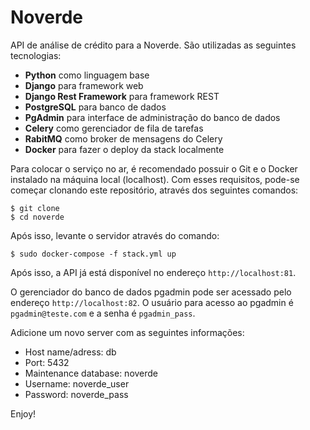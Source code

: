 ﻿# Noverde
API de análise de crédito para a Noverde. São utilizadas as seguintes tecnologias:

* **Python** como linguagem base
* **Django** para framework web
* **Django Rest Framework** para framework REST
* **PostgreSQL** para banco de dados
* **PgAdmin** para interface de administração do banco de dados
* **Celery** como gerenciador de fila de tarefas
* **RabitMQ** como broker de mensagens do Celery
* **Docker** para fazer o deploy da stack localmente

Para colocar o serviço no ar, é recomendado possuir o Git e o Docker instalado na máquina local (localhost).
Com esses requisitos, pode-se começar clonando este repositório, através dos seguintes comandos:

    $ git clone 
    $ cd noverde

Após isso, levante o servidor através do comando:

    $ sudo docker-compose -f stack.yml up

Após isso, a API já está disponível no endereço `http://localhost:81`.

O gerenciador do banco de dados pgadmin pode ser acessado pelo endereço `http://localhost:82`.  O usuário para acesso
ao pgadmin é `pgadmin@teste.com` e a senha é `pgadmin_pass`.

Adicione um novo server com as seguintes informações:

* Host name/adress: db
* Port: 5432
* Maintenance database: noverde
* Username: noverde_user
* Password: noverde_pass

Enjoy!
